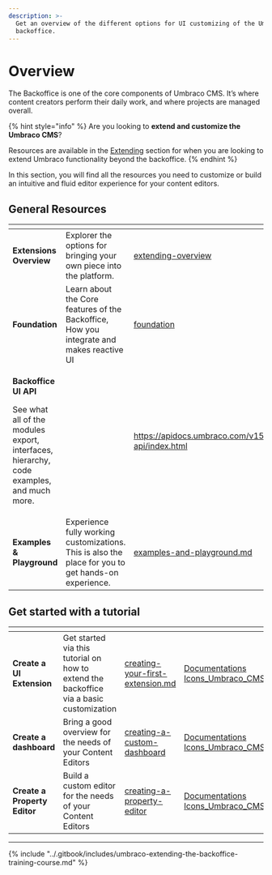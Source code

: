 ```yaml
---
description: >-
  Get an overview of the different options for UI customizing of the Umbraco CMS
  backoffice.
---
```


# Overview

The Backoffice is one of the core components of Umbraco CMS. It’s where content creators perform their daily work, and where projects are managed overall.

{% hint style="info" %}
Are you looking to **extend and customize the Umbraco CMS**?

Resources are available in the [Extending](../extending/build-on-umbraco-functionality.md) section for when you are looking to extend Umbraco functionality beyond the backoffice.
{% endhint %}

In this section, you will find all the resources you need to customize or build an intuitive and fluid editor experience for your content editors.

## General Resources

<table data-card-size="large" data-view="cards"><thead><tr><th></th><th></th><th data-hidden data-card-target data-type="content-ref"></th><th data-hidden data-card-cover data-type="files"></th></tr></thead><tbody><tr><td><strong>Extensions Overview</strong></td><td>Explorer the options for bringing your own piece into the platform.</td><td><a href="extending-overview/">extending-overview</a></td><td><a href="../.gitbook/assets/gitbook1.png">gitbook1.png</a></td></tr><tr><td><strong>Foundation</strong></td><td>Learn about the Core features of the Backoffice, How you integrate and makes reactive UI</td><td><a href="foundation/">foundation</a></td><td><a href="../.gitbook/assets/gitbook1.png">gitbook1.png</a></td></tr><tr><td><p><strong>Backoffice UI API</strong></p><p>See what all of the modules export, interfaces, hierarchy, code examples, and much more.</p></td><td></td><td><a href="https://apidocs.umbraco.com/v15/ui-api/index.html">https://apidocs.umbraco.com/v15/ui-api/index.html</a></td><td><a href="../.gitbook/assets/Documentations Icons_Umbraco_CMS_Tutorials_the_Starter_Kit.png">Documentations Icons_Umbraco_CMS_Tutorials_the_Starter_Kit.png</a></td></tr><tr><td><strong>Examples &#x26; Playground</strong></td><td>Experience fully working customizations. This is also the place for you to get hands-on experience.</td><td><a href="../examples-and-playground.md">examples-and-playground.md</a></td><td><a href="../.gitbook/assets/Documentations Icons_Umbraco_CMS_Reference_Querying_and_Models.png">Documentations Icons_Umbraco_CMS_Reference_Querying_and_Models.png</a></td></tr></tbody></table>

## Get started with a tutorial

<table data-card-size="large" data-view="cards"><thead><tr><th></th><th></th><th data-hidden data-card-target data-type="content-ref"></th><th data-hidden data-card-cover data-type="files"></th></tr></thead><tbody><tr><td><strong>Create a UI Extension</strong></td><td>Get started via this tutorial on how to extend the backoffice via a basic customization</td><td><a href="../tutorials/creating-your-first-extension.md">creating-your-first-extension.md</a></td><td><a href="../.gitbook/assets/Documentations Icons_Umbraco_CMS_Extending_Sections_and_Trees.png">Documentations Icons_Umbraco_CMS_Extending_Sections_and_Trees.png</a></td></tr><tr><td><strong>Create a dashboard</strong></td><td>Bring a good overview for the needs of your Content Editors</td><td><a href="../tutorials/creating-a-custom-dashboard/">creating-a-custom-dashboard</a></td><td><a href="../.gitbook/assets/Documentations Icons_Umbraco_CMS_Extending_Dashboards.png">Documentations Icons_Umbraco_CMS_Extending_Dashboards.png</a></td></tr><tr><td><strong>Create a Property Editor</strong></td><td>Build a custom editor for the needs of your Content Editors</td><td><a href="../tutorials/creating-a-property-editor/">creating-a-property-editor</a></td><td><a href="../.gitbook/assets/Documentations Icons_Umbraco_CMS_Extending_Property_Editors.png">Documentations Icons_Umbraco_CMS_Extending_Property_Editors.png</a></td></tr></tbody></table>

***

{% include "../.gitbook/includes/umbraco-extending-the-backoffice-training-course.md" %}
